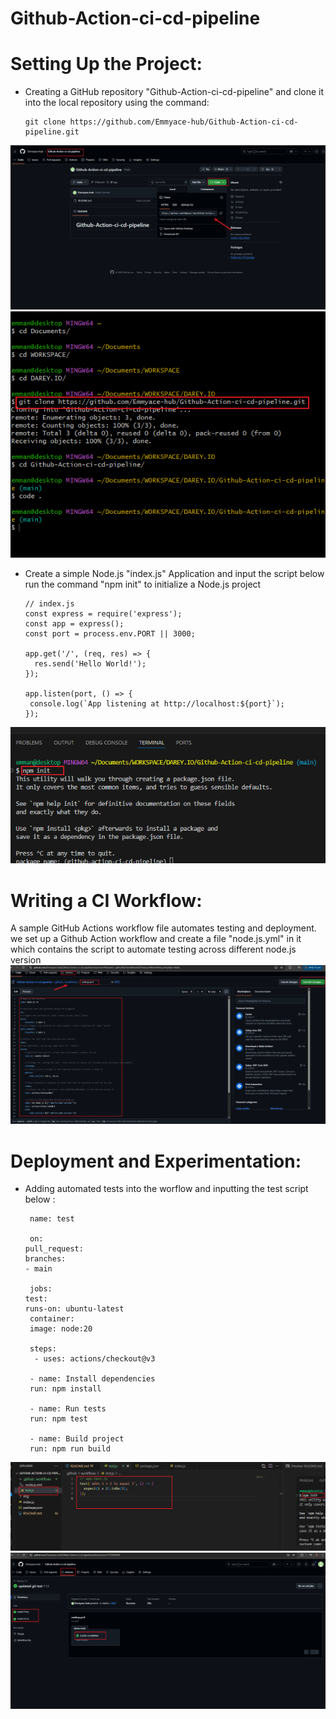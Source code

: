 # Github-Action-ci-cd-pipeline

# Setting Up the Project: 

* Creating a GitHub repository "Github-Action-ci-cd-pipeline" and clone it into the local repository using the command:
    
      git clone https://github.com/Emmyace-hub/Github-Action-ci-cd-pipeline.git

![1](./img/1a.png)
![1](./img/1b.png)

* Create a simple Node.js "index.js" Application and input the script below
 run the command "npm init"  to initialize a Node.js project 

      // index.js
      const express = require('express');
      const app = express();
      const port = process.env.PORT || 3000;

      app.get('/', (req, res) => {
        res.send('Hello World!');
      });

      app.listen(port, () => {
       console.log(`App listening at http://localhost:${port}`);
      });

![1](./img/1c.png)


# Writing a CI Workflow: 
A sample GitHub Actions workflow file automates testing and deployment.
we set up a Github Action workflow and create a file "node.js.yml" in it which contains the script to automate testing across different node.js version
![2](./img/2a.png)



# Deployment and Experimentation:

 * Adding automated tests into the worflow and inputting the test script below :

        name: test

        on:
       pull_request:
       branches:
       - main

        jobs:
       test:
       runs-on: ubuntu-latest
        container:
        image: node:20

        steps:
         - uses: actions/checkout@v3

        - name: Install dependencies
        run: npm install

        - name: Run tests
        run: npm test

        - name: Build project
        run: npm run build

 ![2](./img/2b.png)
 ![2](./img/3a.png)

